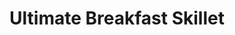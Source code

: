---
title: "Ultimate Breakfast Skillet"
price: "$14.00"
category: "Breakfast"
img: ""
desc: "Home fried potatoes, bacon, green onion, tomatoes, green chilies, cheese with three eggs any style"
---